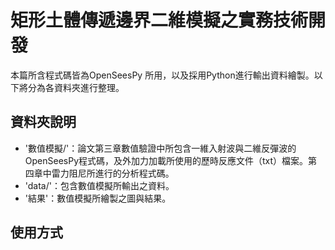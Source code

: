 # 矩形土體傳遞邊界二維模擬之實務技術開發
本篇所含程式碼皆為OpenSeesPy 所用，以及採用Python進行輸出資料繪製。以下將分為各資料夾進行整理。
## 資料夾說明
- '數值模擬/'：論文第三章數值驗證中所包含一維入射波與二維反彈波的OpenSeesPy程式碼，及外加力加載所使用的歷時反應文件（txt）檔案。第四章中雷力阻尼所進行的分析程式碼。
- 'data/'：包含數值模擬所輸出之資料。
- '結果'：數值模擬所繪製之圖與結果。

## 使用方式


